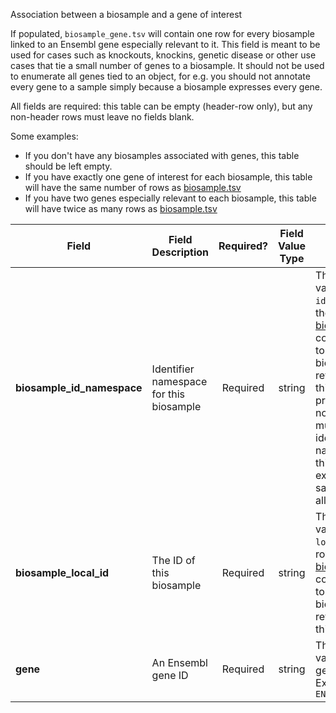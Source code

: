 Association between a biosample and a gene of interest

If populated, `biosample_gene.tsv` will contain one row for every biosample linked to an Ensembl gene especially relevant to it. This field is meant to be used for cases such as knockouts, knockins, genetic disease or other use cases that tie a small number of genes to a biosample. It should not be used to enumerate all genes tied to an object, for e.g. you should not annotate every gene to a sample simply because a biosample expresses every gene. 

All fields are required: this table can be empty (header-row only), but any non-header rows must leave no fields blank.

Some examples:   
- If you don't have any biosamples associated with genes, this table should be left empty.
- If you have exactly one gene of interest for each biosample, this table will have the same number of rows as [biosample.tsv](./TableInfo:-biosample.tsv)
- If you have two genes especially relevant to each biosample, this table will have twice as many rows as [biosample.tsv](./TableInfo:-biosample.tsv)


Field | Field Description | Required? | Field Value Type | Extra Info 
------|-------------------|:-----------:|:-------------:|------------
**biosample_id_namespace** | Identifier namespace for this biosample  | Required | string | This will be the value of `id_namespace` in the row in [biosample.tsv](./TableInfo:-biosample.tsv) corresponding to the biosample referenced in this row. If your program has not registered multiple CFDE identifier namespaces, this will be exactly the same value for all rows.
**biosample_local_id** | The ID of this biosample | Required | string | This will be the value of `local_id` in the row in [biosample.tsv](./TableInfo:-biosample.tsv) corresponding to the biosample referenced in this row.
**gene** | An Ensembl gene ID | Required | string | This must be a valid Ensembl gene ID <br/> Example: `ENSG00000010404`